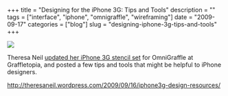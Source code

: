 +++
title = "Designing for the iPhone 3G: Tips and Tools"
description = ""
tags = ["interface", "iphone", "omnigraffle", "wireframing"]
date = "2009-09-17"
categories = ["blog"]
slug = "designing-iphone-3g-tips-and-tools"
+++



  <div class="notebook-screenshot"><a href="http://theresaneil.wordpress.com/2009/09/16/iphone3g-design-resources/"><img src="//media.konigi.com/bluga/wt4ab25c45a101b.jpg"/></a></div><p>Theresa Neil <a href="http://theresaneil.wordpress.com/2009/09/16/iphone3g-design-resources/">updated her iPhone 3G stencil set</a> for OmniGraffle at Graffletopia, and posted a few tips and tools that might be helpful to iPhone designers. </p>
    
  <a href="http://theresaneil.wordpress.com/2009/09/16/iphone3g-design-resources/">http://theresaneil.wordpress.com/2009/09/16/iphone3g-design-resources/</a>
